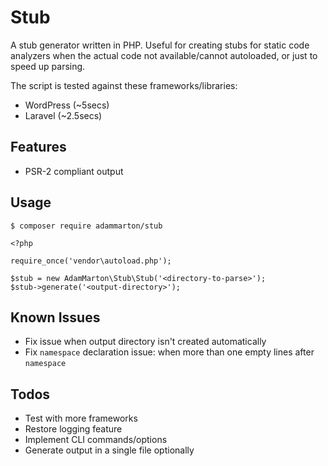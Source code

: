 # Stub

A stub generator written in PHP. Useful for creating stubs for static code analyzers when the actual code not available/cannot autoloaded, or just to speed up parsing.

The script is tested against these frameworks/libraries:

* WordPress (~5secs)
* Laravel (~2.5secs)

## Features

* PSR-2 compliant output

## Usage

```
$ composer require adammarton/stub
```

```
<?php

require_once('vendor\autoload.php');

$stub = new AdamMarton\Stub\Stub('<directory-to-parse>');
$stub->generate('<output-directory>');
```

## Known Issues

* Fix issue when output directory isn't created automatically
* Fix `namespace` declaration issue: when more than one empty lines after `namespace`

## Todos

* Test with more frameworks
* Restore logging feature
* Implement CLI commands/options
* Generate output in a single file optionally
